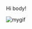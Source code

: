 Hi body!




![mygif](https://steamuserimages-a.akamaihd.net/ugc/851595787015703856/393154D3563D16E1D154C25F691E3C3DF8D7480D/?imw=512&amp;imh=288&amp;ima=fit&amp;impolicy=Letterbox&amp;imcolor=%23000000&amp;letterbox=true)
